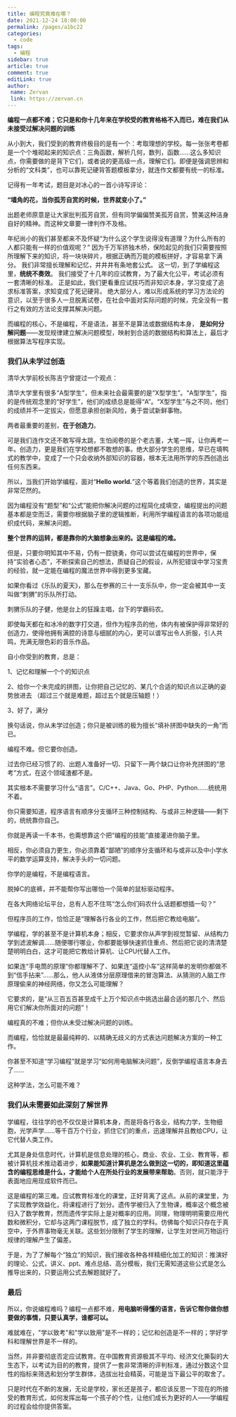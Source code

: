 ```yaml
---
title: 编程究竟难在哪？
date: 2021-12-24 18:00:00
permalink: /pages/a1bc22
categories:
  - code
tags:
  - 编程 
sidebar: true
article: true
comment: true
editLink: true
author:
 name: Zervan
 link: https://zervan.cn
---
```


**编程一点都不难；它只是和你十几年来在学校受的教育格格不入而已，难在我们从未接受过解决问题的训练**



从小到大，我们受到的教育终极目的是有一个：考取理想的学校。每一张张考卷都是一个个堆砌起来的知识点：三角函数，解析几何，数列，函数…...这么多知识点，你需要做的是背下它们，或者说的更高级一点，理解它们。即便是强调思辨和分析的“文科类”，也可以靠死记硬背答题模板拿分，就连作文都要有统一的标准。



记得有一年考试，题目是对冰心的一首小诗写评论：

**“墙角的花，当你孤芳自赏的时候，世界就变小了。”**

出题老师原意是让大家批判孤芳自赏，但有同学偏偏赞美孤芳自赏，赞美这种洁身自好的精神。而这种文章要一律判作不及格。

年纪尚小的我们甚至都来不及怀疑“为什么这个学生说得没有道理？为什么所有的人都只能有一样的价值观呢？”
因为千万军挤独木桥，保险起见的我们只需要按照所理解下来的知识，将一块块碎片，根据正确而万能的模板拼好，才容易拿下满分。
我们非常擅长理解和记忆，并井井有条地套公式。
这一切，到了学编程这里，**统统不奏效**。
我们接受了十几年的应试教育，为了最大化公平，考试必须有一套清晰的标准。
正是如此，我们更看重应试技巧而非知识本身，学习变成了追求标准答案，求知变成了死记硬背。
绝大部分人，难以形成系统的学习方法论的意识，以至于很多人一旦脱离试卷，在社会中面对实际问题的时候，完全没有一套行之有效的方法论支撑其解决问题。

而编程的核心，不是编程，不是语法，甚至不是算法或数据结构本身，
**是如何分解问题**——发现规律建立解决问题模型，映射到合适的数据结构和算法上，最后才根据算法写程序实现。



### 我们从未学过创造

清华大学前校长陈吉宁曾提过一个观点：

清华大学里有很多“A型学生”，但未来社会最需要的是“X型学生”。“A型学生”，指的是传统观念里的“好学生”，他们的成绩总是能得“A”。“X型学生”与之不同，他们的成绩并不一定拔尖，但愿意承担创新风险，勇于尝试新鲜事物。

两者最重要的差别，**在于创造力**。

可是我们连作文还不敢写得太跳，生怕阅卷的是个老古董，大笔一挥，让你再考一年。创造力，更是我们在学校想都不敢想的事。绝大部分学生的思维，早已在填鸭式的教学中，变成了一个只会收纳外部知识的容器，根本无法用所学的东西创造出任何东西来。

所以，当我们开始学编程，面对“**Hello world.**”这个等着我们创造的世界，其实是非常茫然的。



因为编程没有“题型”和“公式”能把你解决问题的过程简化成填空，编程提出的问题基本都是空而泛，需要你根据脑子里的逻辑推断，利用所学编程语言的各项功能组织成代码，来解决问题。

**整个世界的运转，都是靠你的大脑想象出来的。这是编程的难。**

但是，只要你明知其中不易，仍有一腔骁勇，你可以尝试在编程的世界中，保持“实验者心态”，不断探索自己的想法，质疑自己的假设，从所犯错误中学习宝贵的经验，就一定能在编程的魔法世界中得到更多宝藏。

如果你看过《乐队的夏天》，那么在参赛的三十一支乐队中，你一定会被其中一支叫做“刺猬”的乐队所打动。

刺猬乐队的子健，他是台上的狂躁主唱，台下的学霸码农。

即使每天都在和冰冷的数字打交道，但作为程序员的他，体内有被保护得非常好的创造力，使得他拥有满腔的诗意与细腻的内心，更可以谱写出令人折服，引人共鸣，充满无限色彩的音乐作品。

自小你受到的教育，总是：

1、记忆和理解一个个的知识点

2、给你一个未完成的拼图，让你把自己记忆的、某几个合适的知识点以正确的姿势放进去
（超过三个就是难题，超过五个就是压轴题！）

3、好了，满分



换句话说，你从未学过创造；你只是被训练的极为擅长“填补拼图中缺失的一角”而已。



编程不难。但它要你创造。



过去你已经习惯了的、出题人准备好一切、只留下一两个缺口让你补充拼图的“思考”方式，在这个领域渣都不是。



其实根本不需要学习什么“语言”。C/C++、Java、Go、PHP、Python……统统用不着。



你只需要知道，程序语言有顺序分支循环三种控制结构、与或非三种逻辑——剩下的，统统靠你自己。



你就是再读一千本书，也甭想靠这个把“编程的技能”直接灌进你脑子里。



相反，你必须自力更生，你必须靠着“鄙陋”的顺序分支循环和与或非以及中小学水平的数学运算支持，解决手头的一切问题。



你学的是编程，不是编程语言。

脱掉C的底裤，并不能帮你写出哪怕一个简单的鼠标驱动程序。



在各大网络论坛平台，总有人忍不住骂“怎么你们码农什么话题都想插一句？”

但程序员的工作，恰恰正是“理解各行各业的工作，然后把它教给电脑”。



学编程，学的甚至不是计算机本身；相反，它要求你从声学到视觉暂留、从结构力学到滤波解调……随便哪行哪业，你都要能够快速抓住重点、然后把它说的清清楚楚明明白白，这才可能把它教给计算机、让CPU代替人工作。



如果连“手电筒的原理”你都理解不了、如果连“遥控小车”这样简单的发明你都做不到“信手拈来”……那么，他人从液体分层原理借来的冒泡算法、从猜测的人脑工作原理偷来的神经网络，你又怎么可能理解？

它要求的，是“从三百五百甚至成千上万个知识点中挑选出最合适的那几个、然后用它们解决你所面对的问题”！



编程真的不难；但你从未受过解决问题的训练。

而编程，恰恰就是最最纯粹的、以精确无歧义的方式表达问题解决方案的一种工作。



你甚至不知道“学习编程”就是学习“如何用电脑解决问题”，反倒学编程语言本身去了……



这种学法，怎么可能不难？



### 我们从未需要如此深刻了解世界

学编程，往往学的也不仅仅是计算机本身，而是将各行各业，结构力学，生物细胞，光学声学……等千百万个行业，抓住它们的重点，迅速理解并且教给CPU，让它代替人类工作。

尤其是身处信息时代，计算机是信息处理的核心，商业、农业、工业、教育等，都被计算机技术推动着进步，**如果能知道计算机是怎么做到这一切的，即知道这里蕴含的编程思维是什么，才能给个人在所处行业的发展带来帮助**。否则，就只能浮于表面地应用现成软件而已。



这是编程的第三难。应试教育标准化的课堂，正好背离了这点。从前的课堂里，为了实现教学效益化，将课程进行了划分。遗传学被归入了生物课，概率这个概念被归入了数学教育，然而遗传学实际上是对概率的应用。同理，物理明明需要应用代数和微积分，它却与这两门课程脱节，成了独立的学科。仿佛每个知识只存在于真空中，于外界事物毫无关联。这些划分限制了学生的理解，让学生对世间万物运行规律的理解产生了偏差。

于是，为了了解每个“独立”的知识，我们接收各种各样精细化加工的知识：推演好的理论、公式，讲义、ppt、难点总结、高分模板，我们无需知道这些公式是怎么推导出来的，只要运用公式去解题就好了。

### 最后

所以，你说编程难吗？编程一点都不难，**用电脑听得懂的语言，告诉它帮你做你想要做的事情，只要认真学，谁都可以。**

难就难在，"学以致考"和"学以致用"是不一样的；记忆和创造是不一样的；学好学科和理解世界是不一样的。



当然，并非要彻底否定应试教育。在中国教育资源极其不平均、经济文化撕裂的大生态下，以考试为目的的教育，提供了一套非常清晰的评判标准，通过分数这个显性的指标来筛选和划分学生群体，选拔出社会精英，可能是当下最公平的取舍了。

只是时代在不断的发展，无论是学校，家长还是孩子，都应该反思一下现在的所接受的教育形式，如何发挥出每一个孩子的个性，让他们成长为更好的人——学编程的过程会给你提供答案。